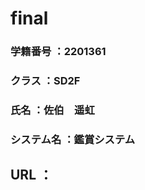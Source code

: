 # final

### 学籍番号    ：2201361
### クラス      ：SD2F
### 氏名        ：佐伯　遥虹
### システム名  ：鑑賞システム
## URL         ：